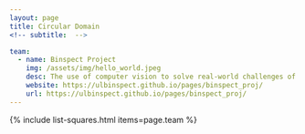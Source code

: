 ```yaml
---
layout: page
title: Circular Domain
<!-- subtitle:  -->

team:
  - name: Binspect Project
    img: /assets/img/hello_world.jpeg
    desc: The use of computer vision to solve real-world challenges of waste and recycling companies worldwide
    website: https://ulbinspect.github.io/pages/binspect_proj/
    url: https://ulbinspect.github.io/pages/binspect_proj/
---
```

{% include list-squares.html items=page.team %}
